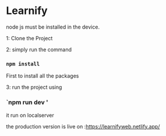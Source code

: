 # Learnify
node js must be installed in the device.

1: Clone the Project 

2: simply run the command 
   ### `npm install` 
   First to install all the packages
   
3: run the project using 
   ### `npm run dev '
   it run on localserver


the production version is live on :https://learnifyweb.netlify.app/

